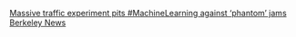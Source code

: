 [Massive traffic experiment pits #MachineLearning against ‘phantom’ jams   Berkeley News ](https://qi.tc/qi/25442)